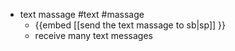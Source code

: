 - text massage #text #massage
	- {{embed [[send the text massage to sb|sp]] }}
	- receive many text messages
